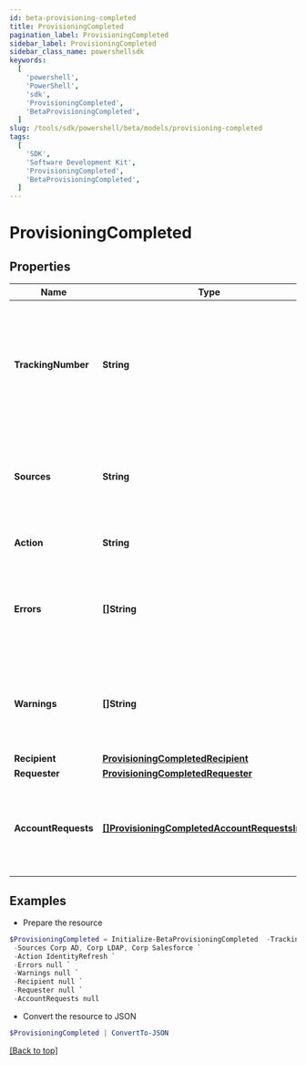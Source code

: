 ```yaml
---
id: beta-provisioning-completed
title: ProvisioningCompleted
pagination_label: ProvisioningCompleted
sidebar_label: ProvisioningCompleted
sidebar_class_name: powershellsdk
keywords:
  [
    'powershell',
    'PowerShell',
    'sdk',
    'ProvisioningCompleted',
    'BetaProvisioningCompleted',
  ]
slug: /tools/sdk/powershell/beta/models/provisioning-completed
tags:
  [
    'SDK',
    'Software Development Kit',
    'ProvisioningCompleted',
    'BetaProvisioningCompleted',
  ]
---
```


# ProvisioningCompleted

## Properties

| Name | Type | Description | Notes |
| --- | --- | --- | --- |
| **TrackingNumber** | **String** | Provisioning request's reference number. Useful for tracking status in the 'Account Activity' search interface. | [required] |
| **Sources** | **String** | Sources the provisioning transactions were performed on. Sources are comma separated. | [required] |
| **Action** | **String** | Origin of the provisioning request. | [optional] |
| **Errors** | **[]String** | List of any accumulated error messages that occurred during provisioning. | [optional] |
| **Warnings** | **[]String** | List of any accumulated warning messages that occurred during provisioning. | [optional] |
| **Recipient** | [**ProvisioningCompletedRecipient**](provisioning-completed-recipient) |  | [required] |
| **Requester** | [**ProvisioningCompletedRequester**](provisioning-completed-requester) |  | [optional] |
| **AccountRequests** | [**[]ProvisioningCompletedAccountRequestsInner**](provisioning-completed-account-requests-inner) | List of provisioning instructions to perform on an account-by-account basis. | [required] |

## Examples

- Prepare the resource

```powershell
$ProvisioningCompleted = Initialize-BetaProvisioningCompleted  -TrackingNumber 4b4d982dddff4267ab12f0f1e72b5a6d `
 -Sources Corp AD, Corp LDAP, Corp Salesforce `
 -Action IdentityRefresh `
 -Errors null `
 -Warnings null `
 -Recipient null `
 -Requester null `
 -AccountRequests null
```

- Convert the resource to JSON

```powershell
$ProvisioningCompleted | ConvertTo-JSON
```

[[Back to top]](#)
